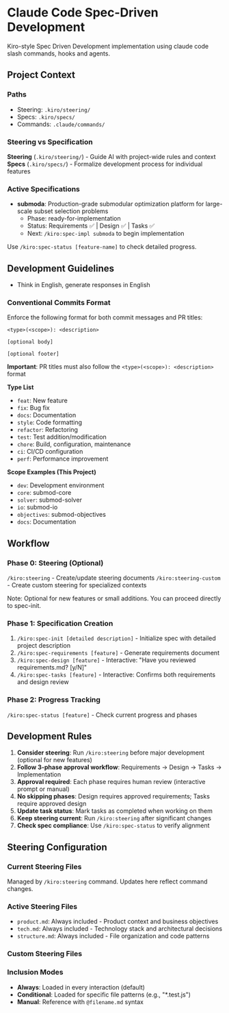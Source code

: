 # Claude Code Spec-Driven Development

Kiro-style Spec Driven Development implementation using claude code slash commands, hooks and agents.

## Project Context

### Paths
- Steering: `.kiro/steering/`
- Specs: `.kiro/specs/`
- Commands: `.claude/commands/`

### Steering vs Specification

**Steering** (`.kiro/steering/`) - Guide AI with project-wide rules and context
**Specs** (`.kiro/specs/`) - Formalize development process for individual features

### Active Specifications
- **submoda**: Production-grade submodular optimization platform for large-scale subset selection problems
  - Phase: ready-for-implementation
  - Status: Requirements ✅ | Design ✅ | Tasks ✅
  - Next: `/kiro:spec-impl submoda` to begin implementation

Use `/kiro:spec-status [feature-name]` to check detailed progress.

## Development Guidelines
- Think in English, generate responses in English

### Conventional Commits Format

Enforce the following format for both commit messages and PR titles:

```
<type>(<scope>): <description>

[optional body]

[optional footer]
```

**Important**: PR titles must also follow the `<type>(<scope>): <description>` format

**Type List**
- `feat`: New feature
- `fix`: Bug fix
- `docs`: Documentation
- `style`: Code formatting
- `refactor`: Refactoring
- `test`: Test addition/modification
- `chore`: Build, configuration, maintenance
- `ci`: CI/CD configuration
- `perf`: Performance improvement

**Scope Examples (This Project)**
- `dev`: Development environment
- `core`: submod-core
- `solver`: submod-solver
- `io`: submod-io
- `objectives`: submod-objectives
- `docs`: Documentation

## Workflow

### Phase 0: Steering (Optional)
`/kiro:steering` - Create/update steering documents
`/kiro:steering-custom` - Create custom steering for specialized contexts

Note: Optional for new features or small additions. You can proceed directly to spec-init.

### Phase 1: Specification Creation
1. `/kiro:spec-init [detailed description]` - Initialize spec with detailed project description
2. `/kiro:spec-requirements [feature]` - Generate requirements document
3. `/kiro:spec-design [feature]` - Interactive: "Have you reviewed requirements.md? [y/N]"
4. `/kiro:spec-tasks [feature]` - Interactive: Confirms both requirements and design review

### Phase 2: Progress Tracking
`/kiro:spec-status [feature]` - Check current progress and phases

## Development Rules
1. **Consider steering**: Run `/kiro:steering` before major development (optional for new features)
2. **Follow 3-phase approval workflow**: Requirements → Design → Tasks → Implementation
3. **Approval required**: Each phase requires human review (interactive prompt or manual)
4. **No skipping phases**: Design requires approved requirements; Tasks require approved design
5. **Update task status**: Mark tasks as completed when working on them
6. **Keep steering current**: Run `/kiro:steering` after significant changes
7. **Check spec compliance**: Use `/kiro:spec-status` to verify alignment

## Steering Configuration

### Current Steering Files
Managed by `/kiro:steering` command. Updates here reflect command changes.

### Active Steering Files
- `product.md`: Always included - Product context and business objectives
- `tech.md`: Always included - Technology stack and architectural decisions
- `structure.md`: Always included - File organization and code patterns

### Custom Steering Files
<!-- Added by /kiro:steering-custom command -->
<!-- Format:
- `filename.md`: Mode - Pattern(s) - Description
  Mode: Always|Conditional|Manual
  Pattern: File patterns for Conditional mode
-->

### Inclusion Modes
- **Always**: Loaded in every interaction (default)
- **Conditional**: Loaded for specific file patterns (e.g., "*.test.js")
- **Manual**: Reference with `@filename.md` syntax
